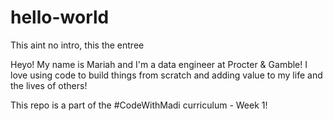 # hello-world
This aint no intro, this the entree

Heyo! My name is Mariah and I'm a data engineer at Procter & Gamble! I love using code to build things from scratch and adding value to my life and the lives of others!

This repo is a part of the #CodeWithMadi curriculum - Week 1!
